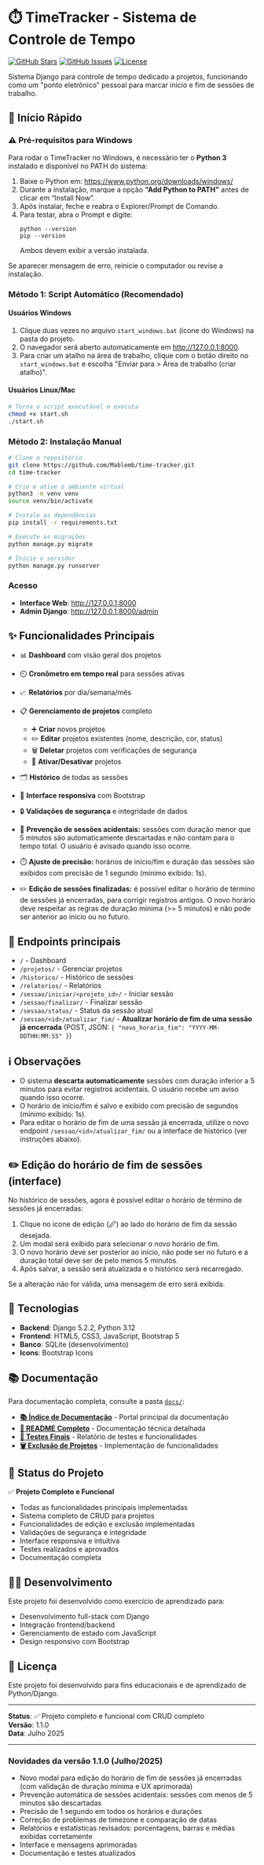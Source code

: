 # ⏱️ TimeTracker - Sistema de Controle de Tempo

[![GitHub Stars](https://img.shields.io/github/stars/Mablemb/time-tracker?style=social)](https://github.com/Mablemb/time-tracker)
[![GitHub Issues](https://img.shields.io/github/issues/Mablemb/time-tracker)](https://github.com/Mablemb/time-tracker/issues)
[![License](https://img.shields.io/github/license/Mablemb/time-tracker)](https://github.com/Mablemb/time-tracker/blob/main/LICENSE)

Sistema Django para controle de tempo dedicado a projetos, funcionando como um "ponto eletrônico" pessoal para marcar início e fim de sessões de trabalho.

## 🚀 Início Rápido

### ⚠️ Pré-requisitos para Windows

Para rodar o TimeTracker no Windows, é necessário ter o **Python 3** instalado e disponível no PATH do sistema:

1. Baixe o Python em: https://www.python.org/downloads/windows/
2. Durante a instalação, marque a opção **“Add Python to PATH”** antes de clicar em “Install Now”.
3. Após instalar, feche e reabra o Explorer/Prompt de Comando.
4. Para testar, abra o Prompt e digite:
   ```
   python --version
   pip --version
   ```
   Ambos devem exibir a versão instalada.

Se aparecer mensagem de erro, reinicie o computador ou revise a instalação.


### Método 1: Script Automático (Recomendado)

#### Usuários Windows
1. Clique duas vezes no arquivo `start_windows.bat` (ícone do Windows) na pasta do projeto.
2. O navegador será aberto automaticamente em http://127.0.0.1:8000.
3. Para criar um atalho na área de trabalho, clique com o botão direito no `start_windows.bat` e escolha "Enviar para > Área de trabalho (criar atalho)".

#### Usuários Linux/Mac
```bash
# Torna o script executável e executa
chmod +x start.sh
./start.sh
```

### Método 2: Instalação Manual
```bash
# Clone o repositório
git clone https://github.com/Mablemb/time-tracker.git
cd time-tracker

# Crie e ative o ambiente virtual
python3 -m venv venv
source venv/bin/activate

# Instale as dependências
pip install -r requirements.txt

# Execute as migrações
python manage.py migrate

# Inicie o servidor
python manage.py runserver
```

### Acesso
- **Interface Web**: http://127.0.0.1:8000
- **Admin Django**: http://127.0.0.1:8000/admin

## ✨ Funcionalidades Principais

- 📊 **Dashboard** com visão geral dos projetos
- ⏲️ **Cronômetro em tempo real** para sessões ativas
- 📈 **Relatórios** por dia/semana/mês
- 📋 **Gerenciamento de projetos** completo
  - ➕ **Criar** novos projetos
  - ✏️ **Editar** projetos existentes (nome, descrição, cor, status)
  - 🗑️ **Deletar** projetos com verificações de segurança
  - 🔄 **Ativar/Desativar** projetos
- 🗂️ **Histórico** de todas as sessões
- 🎨 **Interface responsiva** com Bootstrap
- 🔒 **Validações de segurança** e integridade de dados

- 🚫 **Prevenção de sessões acidentais:** sessões com duração menor que 5 minutos são automaticamente descartadas e não contam para o tempo total. O usuário é avisado quando isso ocorre.
- ⏱️ **Ajuste de precisão:** horários de início/fim e duração das sessões são exibidos com precisão de 1 segundo (mínimo exibido: 1s).
- ✏️ **Edição de sessões finalizadas:** é possível editar o horário de término de sessões já encerradas, para corrigir registros antigos. O novo horário deve respeitar as regras de duração mínima (>= 5 minutos) e não pode ser anterior ao início ou no futuro.
## 🔗 Endpoints principais

- `/` - Dashboard
- `/projetos/` - Gerenciar projetos
- `/historico/` - Histórico de sessões
- `/relatorios/` - Relatórios
- `/sessao/iniciar/<projeto_id>/` - Iniciar sessão
- `/sessao/finalizar/` - Finalizar sessão
- `/sessao/status/` - Status da sessão atual
- `/sessao/<id>/atualizar_fim/` - **Atualizar horário de fim de uma sessão já encerrada** (POST, JSON: `{ "novo_horario_fim": "YYYY-MM-DDTHH:MM:SS" }`)
## ℹ️ Observações

- O sistema **descarta automaticamente** sessões com duração inferior a 5 minutos para evitar registros acidentais. O usuário recebe um aviso quando isso ocorre.
- O horário de início/fim é salvo e exibido com precisão de segundos (mínimo exibido: 1s).
- Para editar o horário de fim de uma sessão já encerrada, utilize o novo endpoint `/sessao/<id>/atualizar_fim/` ou a interface de histórico (ver instruções abaixo).
## ✏️ Edição do horário de fim de sessões (interface)

No histórico de sessões, agora é possível editar o horário de término de sessões já encerradas:

1. Clique no ícone de edição (🖉) ao lado do horário de fim da sessão desejada.
2. Um modal será exibido para selecionar o novo horário de fim.
3. O novo horário deve ser posterior ao início, não pode ser no futuro e a duração total deve ser de pelo menos 5 minutos.
4. Após salvar, a sessão será atualizada e o histórico será recarregado.

Se a alteração não for válida, uma mensagem de erro será exibida.

## 🔧 Tecnologias

- **Backend**: Django 5.2.2, Python 3.12
- **Frontend**: HTML5, CSS3, JavaScript, Bootstrap 5
- **Banco**: SQLite (desenvolvimento)
- **Icons**: Bootstrap Icons

## 📚 Documentação

Para documentação completa, consulte a pasta [`docs/`](docs/):

- **[📚 Índice de Documentação](docs/INDEX.md)** - Portal principal da documentação
- **[📖 README Completo](docs/README.md)** - Documentação técnica detalhada
- **[🧪 Testes Finais](docs/TESTE_FINAL.md)** - Relatório de testes e funcionalidades
- **[🗑️ Exclusão de Projetos](docs/EXCLUSAO_PROJETOS.md)** - Implementação de funcionalidades

## 🎯 Status do Projeto

✅ **Projeto Completo e Funcional**
- Todas as funcionalidades principais implementadas
- Sistema completo de CRUD para projetos
- Funcionalidades de edição e exclusão implementadas
- Validações de segurança e integridade
- Interface responsiva e intuitiva
- Testes realizados e aprovados
- Documentação completa

## 👨‍💻 Desenvolvimento

Este projeto foi desenvolvido como exercício de aprendizado para:
- Desenvolvimento full-stack com Django
- Integração frontend/backend
- Gerenciamento de estado com JavaScript
- Design responsivo com Bootstrap

## 📄 Licença

Este projeto foi desenvolvido para fins educacionais e de aprendizado de Python/Django.

---

**Status**: ✅ Projeto completo e funcional com CRUD completo  
**Versão**: 1.1.0  
**Data**: Julho 2025

---

### Novidades da versão 1.1.0 (Julho/2025)

- Novo modal para edição do horário de fim de sessões já encerradas (com validação de duração mínima e UX aprimorada)
- Prevenção automática de sessões acidentais: sessões com menos de 5 minutos são descartadas
- Precisão de 1 segundo em todos os horários e durações
- Correção de problemas de timezone e comparação de datas
- Relatórios e estatísticas revisados: porcentagens, barras e médias exibidas corretamente
- Interface e mensagens aprimoradas
- Documentação e testes atualizados
